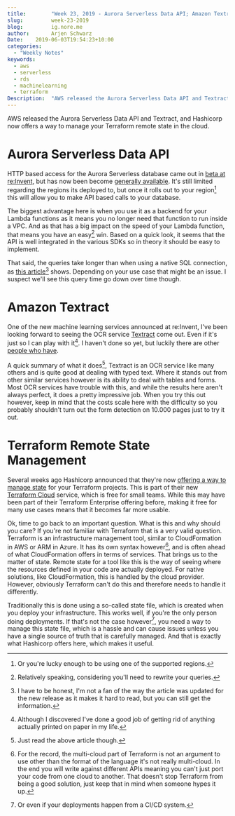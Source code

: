 ```yaml
---
title:        "Week 23, 2019 - Aurora Serverless Data API; Amazon Textract; Terraform Remote State Management"
slug:         week-23-2019
blog:         ig.nore.me  
author:       Arjen Schwarz  
Date:    2019-06-03T19:54:23+10:00
categories:   
  - "Weekly Notes"
keywords:
  - aws
  - serverless
  - rds
  - machinelearning
  - terraform
Description:  "AWS released the Aurora Serverless Data API and Textract, and Hashicorp now offers a way to manage your Terraform remote state in the cloud."
---
```


AWS released the Aurora Serverless Data API and Textract, and Hashicorp now offers a way to manage your Terraform remote state in the cloud.

# Aurora Serverless Data API

HTTP based access for the Aurora Serverless database came out in [beta at re:Invent](/2018/11/serverless-databases-after-re-invent/), but has now been become [generally available](https://aws.amazon.com/blogs/aws/new-data-api-for-amazon-aurora-serverless/). It's still limited regarding the regions its deployed to, but once it rolls out to your region[^1] this will allow you to make API based calls to your database.

The biggest advantage here is when you use it as a backend for your Lambda functions as it means you no longer need that function to run inside a VPC. And as that has a big impact on the speed of your Lambda function, that means you have an easy[^2] win. Based on a quick look, it seems that the API is well integrated in the various SDKs so in theory it should be easy to implement. 

That said, the queries take longer than when using a native SQL connection, as [this article](https://www.jeremydaly.com/aurora-serverless-data-api-a-first-look/)[^3] shows. Depending on your use case that might be an issue. I suspect we'll see this query time go down over time though.

# Amazon Textract

One of the new machine learning services announced at re:Invent, I've been looking forward to seeing the OCR service [Textract](https://aws.amazon.com/about-aws/whats-new/2019/05/amazon-textract-now-generally-available/) come out. Even if it's just so I can play with it[^4]. I haven't done so yet, but luckily there are other [people who have](https://www.kablamo.com.au/blog/2019/5/29/amazon-textract-an-early-look). 

A quick summary of what it does[^5], Textract is an OCR service like many others and is quite good at dealing with typed text. Where it stands out from other similar services however is its ability to deal with tables and forms. Most OCR services have trouble with this, and while the results here aren't always perfect, it does a pretty impressive job. When you try this out however, keep in mind that the costs scale here with the difficulty so you probably shouldn't turn out the form detection on 10.000 pages just to try it out.

# Terraform Remote State Management

Several weeks ago Hashicorp announced that they're now [offering a way to manage state](https://www.hashicorp.com/blog/introducing-terraform-cloud-remote-state-management) for your Terraform projects. This is part of their new [Terraform Cloud](https://app.terraform.io/signup) service, which is free for small teams. While this may have been part of their Terraform Enterprise offering before, making it free for many use cases means that it becomes far more usable.

Ok, time to go back to an important question. What is this and why should you care? If you're not familiar with Terraform that is a very valid question. Terraform is an infrastructure management tool, similar to CloudFormation in AWS or ARM in Azure. It has its own syntax however[^6], and is often ahead of what CloudFormation offers in terms of services. That brings us to the matter of state. Remote state for a tool like this is the way of seeing where the resources defined in your code are actually deployed. For native solutions, like CloudFormation, this is handled by the cloud provider. However, obviously Terraform can't do this and therefore needs to handle it differently.

Traditionally this is done using a so-called state file, which is created when you deploy your infrastructure. This works well, if you're the only person doing deployments. If that's not the case however[^7], you need a way to manage this state file, which is a hassle and can cause issues unless you have a single source of truth that is carefully managed. And that is exactly what Hashicorp offers here, which makes it useful.



[^1]:	Or you're lucky enough to be using one of the supported regions.

[^2]:	Relatively speaking, considering you'll need to rewrite your queries.

[^3]:	I have to be honest, I'm not a fan of the way the article was updated for the new release as it makes it hard to read, but you can still get the information.

[^4]:	Although I discovered I've done a good job of getting rid of anything actually printed on paper in my life.

[^5]:	Just read the above article though.

[^6]:	For the record, the multi-cloud part of Terraform is not an argument to use other than the format of the language it's not really multi-cloud. In the end you will write against different APIs meaning you can't just port your code from one cloud to another. That doesn't stop Terraform from being a good solution, just keep that in mind when someone hypes it up.

[^7]:	Or even if your deployments happen from a CI/CD system.